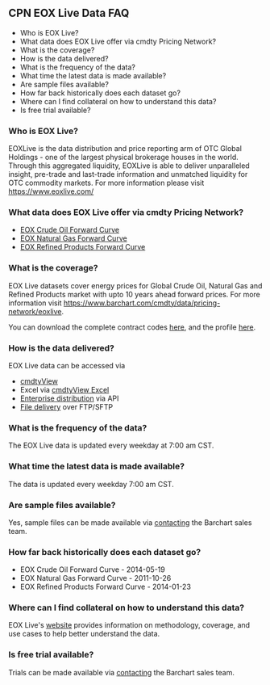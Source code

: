 ## CPN EOX Live Data FAQ
* Who is EOX Live?
* What data does EOX Live offer via cmdty Pricing Network?
* What is the coverage?
* How is the data delivered?
* What is the frequency of the data?
* What time the latest data is made available?
* Are sample files available?
* How far back historically does each dataset go?
* Where can I find collateral on how to understand this data?
* Is free trial available?

### Who is EOX Live?
EOXLive is the data distribution and price reporting arm of OTC Global Holdings - one of the largest physical brokerage houses in the world. Through this aggregated liquidity, EOXLive is able to deliver unparalleled insight, pre-trade and last-trade information and unmatched liquidity for OTC commodity markets. 
For more information please visit https://www.eoxlive.com/

### What data does EOX Live offer via cmdty Pricing Network?
* [EOX Crude Oil Forward Curve](https://www.barchart.com/solutions/data/market/EOX_CRD_OIL)
* [EOX Natural Gas Forward Curve](https://www.barchart.com/solutions/data/market/EOX_NAT_GAS)
* [EOX Refined Products Forward Curve](https://www.barchart.com/solutions/data/market/EOX_REF_PRD)

### What is the coverage?
EOX Live datasets cover energy prices for Global Crude Oil, Natural Gas and Refined Products market with upto 10 years ahead forward prices. For more information visit https://www.barchart.com/cmdty/data/pricing-network/eoxlive.

You can download the complete contract codes [here](https://cmdty-cpn-resources.s3.amazonaws.com/EOX/EOX_contract_code_mapping.csv), and the profile  [here](https://cmdty-cpn-resources.s3.amazonaws.com/EOX/EOX_profile.csv).

### How is the data delivered?
EOX Live data can be accessed via
* [cmdtyView](https://www.barchart.com/cmdty/trading/cmdtyview)
* Excel via [cmdtyView Excel](https://www.barchart.com/cmdty/trading/cmdtyview-excel)
* [Enterprise distribution](https://www.barchart.com/cmdty/contact) via API
* [File delivery](https://www.barchart.com/cmdty/contact) over FTP/SFTP

### What is the frequency of the data?
The EOX Live data is updated every weekday at 7:00 am CST.

### What time the latest data is made available?
The data is updated every weekday 7:00 am CST.

### Are sample files available?
Yes, sample files can be made available via [contacting](https://www.barchart.com/cmdty/contact) the Barchart sales team.

### How far back historically does each dataset go?
* EOX Crude Oil Forward Curve - 2014-05-19
* EOX Natural Gas Forward Curve - 2011-10-26
* EOX Refined Products Forward Curve - 2014-01-23

### Where can I find collateral on how to understand this data?
EOX Live's [website](https://www.eoxlive.com/) provides information on methodology, coverage, and use cases to help better understand the data.

### Is free trial available?
Trials can be made available via [contacting](https://www.barchart.com/cmdty/contact) the Barchart sales team.

